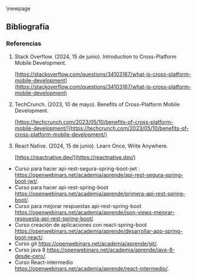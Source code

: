 \newpage
## Bibliografía

### Referencias

1. Stack Overflow. (2024, 15 de junio). Introduction to Cross-Platform Mobile Development.

    [https://stackoverflow.com/questions/34103167/what-is-cross-platform-mobile-development](https://stackoverflow.com/questions/34103167/what-is-cross-platform-mobile-development)
2. TechCrunch. (2023, 10 de mayo). Benefits of Cross-Platform Mobile Development. 

    [https://techcrunch.com/2023/05/10/benefits-of-cross-platform-mobile-development/](https://techcrunch.com/2023/05/10/benefits-of-cross-platform-mobile-development/)
3. React Native. (2024, 15 de junio). Learn Once, Write Anywhere. 

   [https://reactnative.dev/](https://reactnative.dev/)

* Curso para hacer api-rest-segura-spring-boot-jwt : <https://openwebinars.net/academia/aprende/api-rest-segura-spring-boot-jwt/>.
* Curso para hacer api-rest-spring-boot <https://openwebinars.net/academia/aprende/primera-api-rest-spring-boot/>.
* Curso para mejorar respuestas api-rest-spring-boot <https://openwebinars.net/academia/aprende/json-views-mejorar-respuesta-api-rest-spring-boot/>.
* Curso creación de aplicaciones con react-spring-boot <https://openwebinars.net/academia/aprende/desarrollar-app-spring-boot-react/>.
* Curso git <https://openwebinars.net/academia/aprende/git/>.
* Curso java 8 <https://openwebinars.net/academia/aprende/java-8-desde-cero/>.
* Curso React-intermedio <https://openwebinars.net/academia/aprende/react-intermedio/>.
